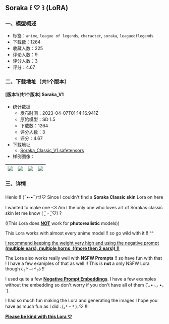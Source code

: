 ## Soraka ꒰ ♡ ꒱ (LoRA)
### 一、模型概述

- 标签：`anime`, `league of legends`, `character`, `soraka`, `leagueoflegends`
- 下载数：1264
- 收藏人数：225
- 评论人数：9
- 评分人数：3
- 评分：4.67

### 二、下载地址（共1个版本）

#### [版本1/共1个版本] Soraka_V1

- 统计数据
  - 发布时间：2023-04-07T01:14:16.941Z
  - 原始模型：SD 1.5
  - 下载数：1264
  - 评分人数：3
  - 评分：4.67
- 下载地址
  - [Soraka_Classic_V1.safetensors](https://civitai.com/api/download/models/38687)
- 样例图像：

| <img src="https://image.civitai.com/xG1nkqKTMzGDvpLrqFT7WA/2361327f-d35a-4e50-5d05-8f6e12ca3e00/width=450/428590.jpeg" /> | <img src="https://image.civitai.com/xG1nkqKTMzGDvpLrqFT7WA/af905e97-5383-442f-bf08-8dca990bb400/width=450/428585.jpeg" /> | <img src="https://image.civitai.com/xG1nkqKTMzGDvpLrqFT7WA/5f254a43-6751-4a2e-daf4-1f619e99fa00/width=450/428583.jpeg" /> | <img src="https://image.civitai.com/xG1nkqKTMzGDvpLrqFT7WA/a1c73ae9-ebd3-4d9a-f580-f704b23fde00/width=450/428581.jpeg" /> |
| ---- | ---- | ---- | ---- |


### 三、详情
<p>Henlo !! (˶•༝•˶)づ♡ Since I couldn't find a <strong>Soraka Classic skin</strong> Lora on here I wanted to make one &lt;3 Am I the only one who loves art of Sorakas classic skin let me know ( ˘͈ ᵕ ˘͈♡) ?</p><p></p><p>((This Lora does <strong><u>NOT</u></strong> work for <strong>photorealistic</strong> models))</p><p></p><p>This Lora works with almost every anime model !! so go wild with it !! ^^</p><p><u>I recommend keeping the weight very high and using the negative prompt </u><strong><u>(multiple ears), multiple horns, ((more then 2 ears)) !!</u></strong></p><p></p><p>The Lora also works really well with <strong>NSFW Prompts</strong> !! so have fun with that ! I have a few examples of that as well !! This is <strong>not </strong>a only NSFW Lora though ૮₍ ˃ ⤙ ˂ ₎ა !!</p><p></p><p>I used quite a few <strong><u>Negative Prompt Embeddings</u></strong>. I have a few examples without the embedding so don't worry if you don't have all of them (´｡• ◡ •｡`).</p><p></p><p>I had so much fun making the Lora and generating the images I hope you have as much fun as I did ⸜(｡˃ ᵕ ˂ )⸝♡ !!!</p><p></p><p><strong><u>Please be kind with this Lora ♡</u></strong></p>